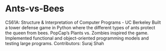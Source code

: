 # Ants-vs-Bees
CS61A: Structure &amp; Interpretation of Computer Programs - UC Berkeley  Built a tower defense game in Python where the different types of ants protect the queen from bees. PopCap’s Plants vs. Zombies inspired the game. Implemented functional and object-oriented programming models and testing large programs. Contributors: Suraj Shah
